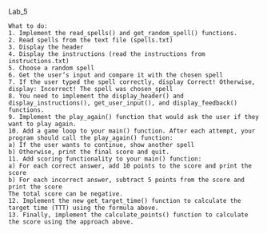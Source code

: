 Lab_5

    What to do:
    1. Implement the read_spells() and get_random_spell() functions.
    2. Read spells from the text file (spells.txt)
    3. Display the header
    4. Display the instructions (read the instructions from instructions.txt)
    5. Choose a random spell
    6. Get the user’s input and compare it with the chosen spell
    7. If the user typed the spell correctly, display Correct! Otherwise, display: Incorrect! The spell was chosen_spell
    8. You need to implement the display_header() and display_instructions(), get_user_input(), and display_feedback() functions.
    9. Implement the play_again() function that would ask the user if they want to play again.
    10. Add a game loop to your main() function. After each attempt, your program should call the play_again() function:
    a) If the user wants to continue, show another spell
    b) Otherwise, print the final score and quit.
    11. Add scoring functionality to your main() function:
    a) For each correct answer, add 10 points to the score and print the score
    b) For each incorrect answer, subtract 5 points from the score and print the score
    The total score can be negative.
    12. Implement the new get_target_time() function to calculate the target time (TTT) using the formula above.
    13. Finally, implement the calculate_points() function to calculate the score using the approach above.

